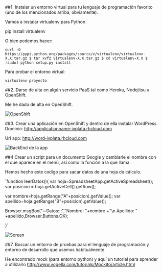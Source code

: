 ##1. Instalar un entorno virtual para tu lenguaje de programación favorito (uno de los mencionados arriba, obviamente).

Vamos a instalar virtualenv para Python.


pip install virtualenv

O bien podemos hacer:

`curl -O https://pypi.python.org/packages/source/v/virtualenv/virtualenv-X.X.tar.gz
$ tar xvfz virtualenv-X.X.tar.gz
$ cd virtualenv-X.X
$ [sudo] python setup.py install`


Para probar el entorno virtual:

`virtualenv proyecto`


##2. Darse de alta en algún servicio PaaS tal como Heroku, Nodejitsu u OpenShift.

Me he dado de alta en OpenShift.

![OpenShift](http://i.imgur.com/9QJTLOu.png)


##3. Crear una aplicación en OpenShift y dentro de ella instalar WordPress.
Dominio: http://applicationname-ivplata.rhcloud.com

Url app: http://word-ivplata.rhcloud.com

![BackEnd de la app](http://i.imgur.com/XDgnmqM.png)


##4 Crear un script para un documento Google y cambiarle el nombre con el que aparece en el menú, así como la función a la que llama.


Hemos hecho este codigo para sacar datos de una hoja de cálculo.

`function leerDatos(){
  var hoja=SpreadsheetApp.getActiveSpreadsheet();
  var posicion = hoja.getActiveCell().getRow();
  
  var nombre=hoja.getRange("A"+posicion).getValue();
  var apellido=hoja.getRange("B"+posicion).getValue();
  
  Browser.msgBox(":::Datos:::","Nombre: "+nombre +"\n Apellido: " +apellido,Browser.Buttons.OK);
  
}`


![Screen](http://i.imgur.com/BEBaSLR.png)


##7. Buscar un entorno de pruebas para el lenguaje de programación y entorno de desarrollo que usemos habitualmente.

He encontrado mock (para entorno python) y aquí un tutorial para aprender a utilizarlo http://www.vogella.com/tutorials/Mockito/article.html

































